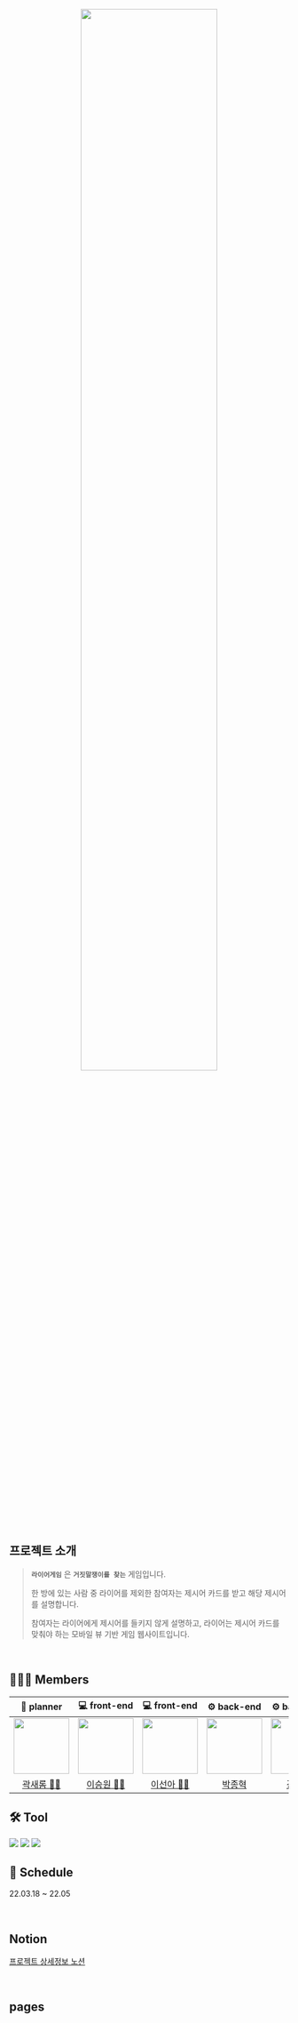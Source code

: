 <div align="center">
<p align="center"><img src="https://user-images.githubusercontent.com/78775910/168639154-042ca697-daa8-473e-80ea-d7081a76f975.png" width=70%></p>

</div>

## 프로젝트 소개

>**`라이어게임`** 은 **`거짓말쟁이를 찾는`** 게임입니다.
>
>한 방에 있는 사람 중 라이어를 제외한 참여자는 제시어 카드를 받고 해당 제시어를 설명합니다. 
>
>참여자는 라이어에게 제시어를 들키지 않게 설명하고, 라이어는 제시어 카드를 맞춰야 하는 모바일 뷰 기반 게임 웹사이트입니다.


<br/>


## 👩‍👦‍👦 Members
|  📝 planner  |  💻 front-end  |  💻 front-end  |  ⚙ back-end  |  ⚙ back-end  |
| :------------: | :------------: | :------------: | :------------: | :------------: |
|  <img src="https://user-images.githubusercontent.com/78775910/168641817-4ee048df-f981-4384-840a-3f2b7fc72611.jpg" width=100>  |  <img src="https://user-images.githubusercontent.com/78775910/168642734-0759320f-e8db-4e3d-a406-206f46646cba.png" width=100> |  <img src="https://user-images.githubusercontent.com/78775910/168642726-08dd7045-3728-4317-b968-ffe3b23506e9.jpg" width=100>  |  <img src="https://user-images.githubusercontent.com/78775910/168642707-7bbfa0b9-9ed5-446c-abc4-d6f93a85e276.png" width=100>  |  <img src="https://user-images.githubusercontent.com/78775910/168642718-ef68a273-8c69-4909-9e11-2ed1d0008c61.png" width=100>  |
|  [곽새롬 👩‍💼](https://github.com/romzzi)  |  [이승원 👨‍🏫](https://github.com/SeungWon0921)  |  [이선아 👩‍🏫](https://github.com/ssun-aa)  |  [박종혁](https://github.com/jjonyo)  |  [김재찬](https://github.com/kjc6735)  |


## 🛠 Tool
<img src="https://img.shields.io/badge/Springboot-6DB33F?style=for-the-badge&logo=Spring Boot&logoColor=white"> <img src="https://img.shields.io/badge/React-61DAFB?style=for-the-badge&logo=React&logoColor=white"> <img src="https://img.shields.io/badge/Figma-F24E1E?style=for-the-badge&logo=Figma&logoColor=white">

## 📆 Schedule
22.03.18 ~ 22.05

<br/>

## Notion

[프로젝트 상세정보 노션](https://www.notion.so/7288a41786ed410899ab1ddbd4e80a75)

<br/>

## pages


